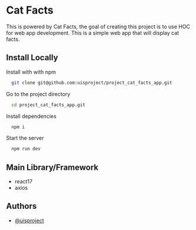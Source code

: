# Cat Facts

This is powered by Cat Facts, the goal of creating this project is to use HOC for web app development. This is a simple web app that will display cat facts.

## Install Locally

Install with with npm

```bash
  git clone git@github.com:uisproject/project_cat_facts_app.git
```

Go to the project directory

```bash
  cd project_cat_facts_app.git
```

Install dependencies

```bash
  npm i
```

Start the server

```bash
  npm run dev
```

## Main Library/Framework

- react17
- axios

## Authors

- [@uisproject](https://github.com/uisproject)
